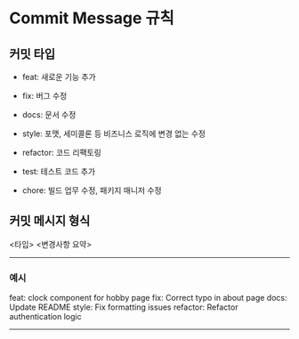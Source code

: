 # Commit Message 규칙

## 커밋 타입

- feat: 새로운 기능 추가

- fix: 버그 수정
- docs: 문서 수정
- style: 포맷, 세미콜론 등 비즈니스 로직에 변경 없는 수정
- refactor: 코드 리팩토링

- test: 테스트 코드 추가
- chore: 빌드 업무 수정, 패키지 매니저 수정

## 커밋 메시지 형식

<타입> <변경사항 요약>

---

### 예시

feat: clock component for hobby page
fix: Correct typo in about page
docs: Update README
style: Fix formatting issues
refactor: Refactor authentication logic

---

